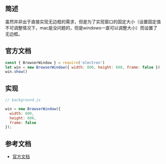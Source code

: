 ## 简述

虽然并非出于直接实现无边框的需求，但是为了实现窗口的固定大小（设置固定值不可调整情况下，mac是没问题的，但是windows一直可以调整大小）而设置了无边框。



## 官方文档

```javascript
const { BrowserWindow } = require('electron')
let win = new BrowserWindow({ width: 800, height: 600, frame: false })
win.show()
```



## 实现

```javascript
// background.js

win = new BrowserWindow({
  width: 800,
  height: 600,
  frame: false
});
```



## 参考文档

* [官方文档](https://www.electronjs.org/docs/api/frameless-window)